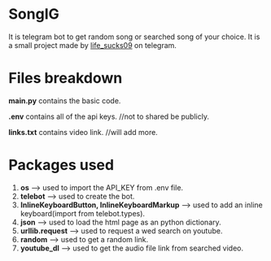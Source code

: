 # SongIG

It is telegram bot to get random song or searched song of your choice. It is a small project made by [life_sucks09](http://t.me/life_sucks09) on telegram.

# Files breakdown

**main.py** contains the basic code.

**.env** contains all of the api keys.    //not to shared be publicly.

**links.txt** contains video link.     //will add more.

# Packages used

1. **os**                                                     --> used to import the API_KEY from .env file.
2. **telebot**                                                --> used to create the bot.
3. **InlineKeyboardButton, InlineKeyboardMarkup**             --> used to add an inline keyboard(import from telebot.types).
4. **json**                                                   --> used to load the html page as an python dictionary.
5. **urllib.request**                                         --> used to request a wed search on youtube.
6. **random**                                                 --> used to get a random link.
7. **youtube_dl**                                             --> used to get the audio file link from searched video.

